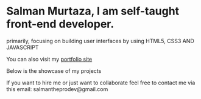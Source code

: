 <h1>Salman Murtaza, I am self-taught front-end developer.</h1>
<p>primarily, focusing on building user interfaces by using HTML5, CSS3 AND JAVASCRIPT</p>
<P>You can also visit my <a href='https://salmanthedev.netlify.app' target='_blank'>portfolio site</a></P>
<p>Below is the showcase of my projects</p>
<p>If you want to hire me or just want to collaborate feel free to contact me via this email: salmantheprodev@gmail.com</p>

<!---
proDevSalman/proDevSalman is a ✨ special ✨ repository because its `README.md` (this file) appears on your GitHub profile.
You can click the Preview link to take a look at your changes.
--->
